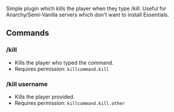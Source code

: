 Simple plugin which kills the player when they type /kill.
Useful for Anarchy/Semi-Vanilla servers which don't want to install Essentials.

## Commands

### /kill
- Kills the player who typed the command.
- Requires permission: `killcommand.kill`

### /kill username
- Kills the player provided.
- Requires permission: `killcommand.kill.other`
